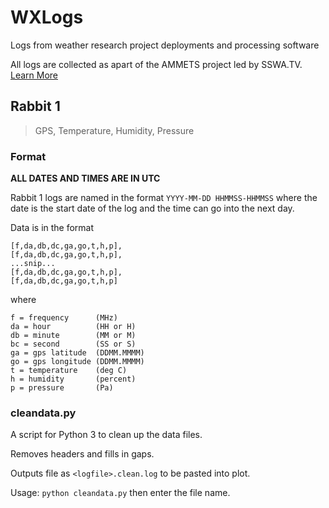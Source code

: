 # WXLogs
Logs from weather research project deployments and processing software

All logs are collected as apart of the AMMETS project led by SSWA.TV. [Learn More](https://sswa.tv/projects/ammets/)

## Rabbit 1
> GPS, Temperature, Humidity, Pressure
### Format
**ALL DATES AND TIMES ARE IN UTC**

Rabbit 1 logs are named in the format `YYYY-MM-DD HHMMSS-HHMMSS` where the date is the start date of the log and the time can go into the next day.

Data is in the format
```
[f,da,db,dc,ga,go,t,h,p],
[f,da,db,dc,ga,go,t,h,p],
...snip...
[f,da,db,dc,ga,go,t,h,p],
[f,da,db,dc,ga,go,t,h,p]
```
where
```
f = frequency      (MHz)
da = hour          (HH or H)
db = minute        (MM or M)
bc = second        (SS or S)
ga = gps latitude  (DDMM.MMMM)
go = gps longitude (DDMM.MMMM)
t = temperature    (deg C)
h = humidity       (percent)
p = pressure       (Pa)
```

### cleandata.py
A script for Python 3 to clean up the data files. 

Removes headers and fills in gaps.

Outputs file as `<logfile>.clean.log` to be pasted into plot.

Usage: `python cleandata.py` then enter the file name.
